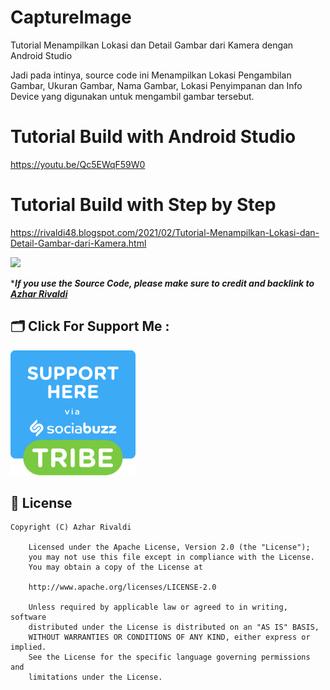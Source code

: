 # CaptureImage
Tutorial Menampilkan Lokasi dan Detail Gambar dari Kamera dengan Android Studio

Jadi pada intinya, source code ini Menampilkan Lokasi Pengambilan Gambar, Ukuran Gambar, Nama Gambar, Lokasi Penyimpanan dan Info Device yang digunakan untuk mengambil gambar tersebut.

# Tutorial Build with Android Studio
https://youtu.be/Qc5EWqF59W0

# Tutorial Build with Step by Step
https://rivaldi48.blogspot.com/2021/02/Tutorial-Menampilkan-Lokasi-dan-Detail-Gambar-dari-Kamera.html

<img src="https://1.bp.blogspot.com/-j0BUJmmcH0A/YBeHCn20gEI/AAAAAAAAHuQ/jO8TrBeRlwoSTQics-pQhuu8HK3_AyA-gCLcBGAsYHQ/s1280/Tutorial%2BMenampilkan%2BLokasi%2Bdan%2BDetail%2BGambar%2Bdari%2BKamera%2Bdengan%2BAndroid%2BStudio.png" data-canonical-src="https://1.bp.blogspot.com/-j0BUJmmcH0A/YBeHCn20gEI/AAAAAAAAHuQ/jO8TrBeRlwoSTQics-pQhuu8HK3_AyA-gCLcBGAsYHQ/s1280/Tutorial%2BMenampilkan%2BLokasi%2Bdan%2BDetail%2BGambar%2Bdari%2BKamera%2Bdengan%2BAndroid%2BStudio.png" style="max-width:100%;">

****If you use the Source Code, please make sure to credit and backlink to [Azhar Rivaldi](https://rivaldi48.blogspot.com/)***

## 🗂 Click For Support Me :
<a href="https://sociabuzz.com/azharrvldi_/donate"> 
<img src="https://github.com/AzharRivaldi/AzharRivaldi/blob/master/Support%20Here.png" width="200" height="200"></a>

## 📄 License

```
Copyright (C) Azhar Rivaldi

    Licensed under the Apache License, Version 2.0 (the "License");
    you may not use this file except in compliance with the License.
    You may obtain a copy of the License at

    http://www.apache.org/licenses/LICENSE-2.0

    Unless required by applicable law or agreed to in writing, software
    distributed under the License is distributed on an "AS IS" BASIS,
    WITHOUT WARRANTIES OR CONDITIONS OF ANY KIND, either express or implied.
    See the License for the specific language governing permissions and
    limitations under the License.

```
